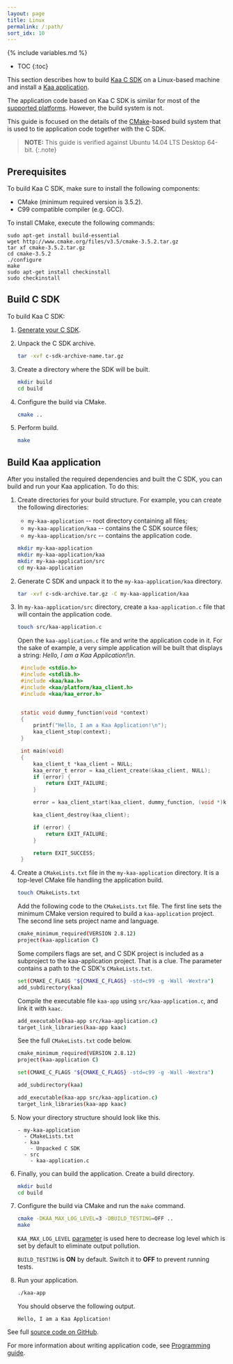 ```yaml
---
layout: page
title: Linux
permalink: /:path/
sort_idx: 10
---
```


{% include variables.md %}

* TOC
{:toc}

This section describes how to build [Kaa C SDK]({{root_url}}Glossary/#kaa-sdk-type) on a Linux-based machine and install a [Kaa application]({{root_url}}Glossary/#kaa-application).

The application code based on Kaa C SDK is similar for most of the [supported platforms]({{root_url}}Programming-guide/Using-Kaa-endpoint-SDKs/).
However, the build system is not.

This guide is focused on the details of the [CMake](https://cmake.org/)-based build system that is used to tie application code together with the C SDK.

>**NOTE:** This guide is verified against Ubuntu 14.04 LTS Desktop 64-bit.
{:.note}

## Prerequisites

To build Kaa C SDK, make sure to install the following components:

 - CMake (minimum required version is 3.5.2).
 - C99 compatible compiler (e.g. GCC).

To install CMake, execute the following commands:

```
sudo apt-get install build-essential
wget http://www.cmake.org/files/v3.5/cmake-3.5.2.tar.gz
tar xf cmake-3.5.2.tar.gz
cd cmake-3.5.2
./configure
make
sudo apt-get install checkinstall
sudo checkinstall
```

## Build C SDK

To build Kaa C SDK:

1. [Generate your C SDK]({{root_url}}Programming-guide/Your-first-Kaa-application/#generate-sdk).

2. Unpack the C SDK archive.

   ```bash
   tar -xvf c-sdk-archive-name.tar.gz
   ```
   
3. Create a directory where the SDK will be built.

   ```bash
   mkdir build
   cd build
   ```

4. Configure the build via CMake.

   ```bash
   cmake ..
   ```

5. Perform build.

   ```bash
   make
   ```

## Build Kaa application

After you installed the required dependencies and built the C SDK, you can build and run your Kaa application.
To do this:

1. Create directories for your build structure.
For example, you can create the following directories:

    - `my-kaa-application` -- root directory containing all files;
    - `my-kaa-application/kaa` -- contains the C SDK source files;
    - `my-kaa-application/src` -- contains the application code.

   ```bash
   mkdir my-kaa-application
   mkdir my-kaa-application/kaa
   mkdir my-kaa-application/src
   cd my-kaa-application
   ```

2. Generate C SDK and unpack it to the `my-kaa-application/kaa` directory.

   ```bash
   tar -xvf c-sdk-archive.tar.gz -C my-kaa-application/kaa
   ```

3. In `my-kaa-application/src` directory, create a `kaa-application.c` file that will contain the application code.

   ```bash
   touch src/kaa-application.c
   ```

    Open the `kaa-application.c` file and write the application code in it.
    For the sake of example, a very simple application will be built that displays a string: *Hello, I am a Kaa Application!\n*.

   ```c
	#include <stdio.h>
	#include <stdlib.h>
	#include <kaa/kaa.h>
	#include <kaa/platform/kaa_client.h>
	#include <kaa/kaa_error.h>


	static void dummy_function(void *context)
	{
		printf("Hello, I am a Kaa Application!\n");
		kaa_client_stop(context);
	}

	int main(void)
	{
		kaa_client_t *kaa_client = NULL;
		kaa_error_t error = kaa_client_create(&kaa_client, NULL);
		if (error) {
			return EXIT_FAILURE;
		}

		error = kaa_client_start(kaa_client, dummy_function, (void *)kaa_client, 0);

		kaa_client_destroy(kaa_client);

		if (error) {
			return EXIT_FAILURE;
		}

		return EXIT_SUCCESS;
	}
   ```

4. Create a `CMakeLists.txt` file in the `my-kaa-application` directory.
It is a top-level CMake file handling the application build.

   ```bash
   touch CMakeLists.txt
   ```

    Add the following code to the `CMakeLists.txt` file.
    The first line sets the minimum CMake version required to build a `kaa-application` project.
    The second line sets project name and language.

   ```bash
   cmake_minimum_required(VERSION 2.8.12)
   project(kaa-application C)
   ```

    Some compilers flags are set, and C SDK project is included as a subproject to the kaa-application project.
    That is a clue.
    The parameter contains a path to the C SDK's `CMakeLists.txt`.

   ```bash
   set(CMAKE_C_FLAGS "${CMAKE_C_FLAGS} -std=c99 -g -Wall -Wextra")
   add_subdirectory(kaa)
   ```
    Compile the executable file `kaa-app` using `src/kaa-application.c`, and link it with `kaac`.

   ```bash
   add_executable(kaa-app src/kaa-application.c)
   target_link_libraries(kaa-app kaac)
   ```

    See the full `CMakeLists.txt` code below.

   ```bash
   cmake_minimum_required(VERSION 2.8.12)
   project(kaa-application C)
   
   set(CMAKE_C_FLAGS "${CMAKE_C_FLAGS} -std=c99 -g -Wall -Wextra")
   
   add_subdirectory(kaa)
   
   add_executable(kaa-app src/kaa-application.c)
   target_link_libraries(kaa-app kaac)
   ```

5. Now your directory structure should look like this.

   ```
   - my-kaa-application
     - CMakeLists.txt
     - kaa
       - Unpacked C SDK
     - src
       - kaa-application.c
   ```

6. Finally, you can build the application.
Create a build directory.

   ```bash
   mkdir build
   cd build
   ```

7. Configure the build via CMake and run the `make` command.

   ```bash
   cmake -DKAA_MAX_LOG_LEVEL=3 -DBUILD_TESTING=OFF ..
   make
   ```
    `KAA_MAX_LOG_LEVEL` [parameter]({{root_url}}Programming-guide/Using-Kaa-endpoint-SDKs/C) is used here to decrease log level which is set by default to eliminate output pollution.

    `BUILD_TESTING` is **ON** by default.
    Switch it to **OFF** to prevent running tests.

8. Run your application.

   ```bash
   ./kaa-app
   ```

    You should observe the following output.

   ```
   Hello, I am a Kaa Application!
   ```

See full [source code on GitHub]({{github_url}}client/client-multi/client-c/examples/my-kaa-application).

For more information about writing application code, see [Programming guide]({{root_url}}Programming-guide).